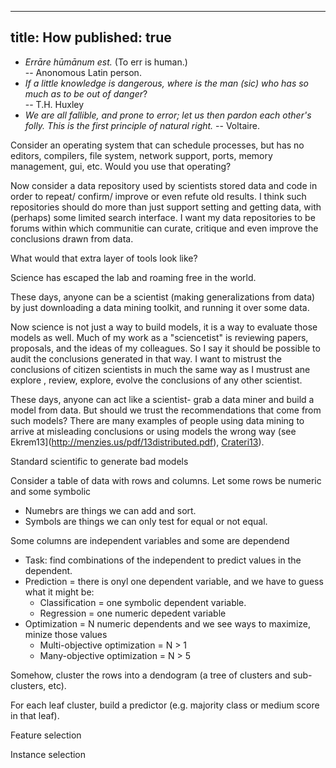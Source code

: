 
---
title: How
published: true
---

- _Errāre hūmānum est._  (To err is human.)   
  -- Anonomous Latin person.
- _If a little knowledge is dangerous, where is the man (sic) who has so much as to be out of danger_?  
  -- T.H. Huxley
- <em>We are all fallible, and prone to error; let us then
  pardon each other's folly. This is the first principle of natural right. </em> 
  -- Voltaire.

Consider an operating system that can schedule processes, but has
no editors, compilers, file system, network support, ports, memory
management, gui, etc. Would you use that operating?

Now consider a data repository used by scientists stored data and
code in order to repeat/ confirm/ improve or even refute old results.
I think such repositories should do more than just support setting
and getting data, with (perhaps) some limited search interface. I
want my data repositories to be forums within which communitie can
curate, critique and even improve the conclusions drawn from data.

What would that extra layer of tools look like? 

Science has escaped the lab 
and    roaming free in the world.


These days,
anyone can be a scientist (making generalizations from data)  by
just downloading a data mining toolkit, and running it over some data.

Now science is not just a way to build models, it is a way to evaluate
those models as well. Much of my work as a "sciencetist" is reviewing
papers, proposals, and the ideas of my colleagues.
So I say
it should be possible to audit the conclusions generated
in that way.
I 
want to  mistrust the conclusions of citizen scientists in
much the same way as I mustrust
ane explore , review, explore, evolve the conclusions of any other scientist. 



These days, anyone can act like a scientist- grab a data miner and build a model from data. But
should we trust the recommendations that come from such models? There are many examples of
people using data mining to arrive at misleading
conclusions or using models the wrong way (see Ekrem13](http://menzies.us/pdf/13distributed.pdf),  [Crateri13](https://ocw.mit.edu/courses/engineering-systems-division/esd-864-modeling-and-assessment-for-policy-spring-2013/projects/student-work/MITESD_864S13_NASA_Colbia.pdf)).

Standard scientific 
to generate bad models

Consider a table of data with rows and columns.
Let some rows be numeric and some symbolic 

- Numebrs are things we can add and sort. 
- Symbols are things we can only test for equal or not equal.

Some columns are independent variables and some are dependend

- Task: find combinations of the independent to predict values in the dependent.
- Prediction = there is onyl one dependent variable, and we have to guess what it might be:
   - Classification = one symbolic dependent variable. 
   - Regression = one numeric depedent variable
- Optimization =  N numeric dependents and we see ways to maximize, minize those values
   - Multi-objective optimization = N > 1
   - Many-objective optimization = N > 5


Somehow, cluster the rows into a dendogram (a tree of clusters and sub-clusters, etc).

For each leaf cluster, build a predictor (e.g. majority class or medium score in that leaf).

Feature selection

Instance selection
